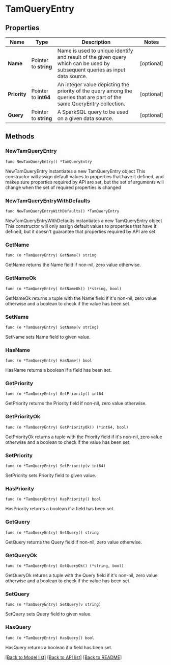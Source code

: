 # TamQueryEntry

## Properties

Name | Type | Description | Notes
------------ | ------------- | ------------- | -------------
**Name** | Pointer to **string** | Name is used to unique identify and result of the given query which can be used by subsequent queries as input data source. | [optional] 
**Priority** | Pointer to **int64** | An integer value depicting the priority of the query among the queries that are part of the same QueryEntry collection. | [optional] 
**Query** | Pointer to **string** | A SparkSQL query to be used on a given data source. | [optional] 

## Methods

### NewTamQueryEntry

`func NewTamQueryEntry() *TamQueryEntry`

NewTamQueryEntry instantiates a new TamQueryEntry object
This constructor will assign default values to properties that have it defined,
and makes sure properties required by API are set, but the set of arguments
will change when the set of required properties is changed

### NewTamQueryEntryWithDefaults

`func NewTamQueryEntryWithDefaults() *TamQueryEntry`

NewTamQueryEntryWithDefaults instantiates a new TamQueryEntry object
This constructor will only assign default values to properties that have it defined,
but it doesn't guarantee that properties required by API are set

### GetName

`func (o *TamQueryEntry) GetName() string`

GetName returns the Name field if non-nil, zero value otherwise.

### GetNameOk

`func (o *TamQueryEntry) GetNameOk() (*string, bool)`

GetNameOk returns a tuple with the Name field if it's non-nil, zero value otherwise
and a boolean to check if the value has been set.

### SetName

`func (o *TamQueryEntry) SetName(v string)`

SetName sets Name field to given value.

### HasName

`func (o *TamQueryEntry) HasName() bool`

HasName returns a boolean if a field has been set.

### GetPriority

`func (o *TamQueryEntry) GetPriority() int64`

GetPriority returns the Priority field if non-nil, zero value otherwise.

### GetPriorityOk

`func (o *TamQueryEntry) GetPriorityOk() (*int64, bool)`

GetPriorityOk returns a tuple with the Priority field if it's non-nil, zero value otherwise
and a boolean to check if the value has been set.

### SetPriority

`func (o *TamQueryEntry) SetPriority(v int64)`

SetPriority sets Priority field to given value.

### HasPriority

`func (o *TamQueryEntry) HasPriority() bool`

HasPriority returns a boolean if a field has been set.

### GetQuery

`func (o *TamQueryEntry) GetQuery() string`

GetQuery returns the Query field if non-nil, zero value otherwise.

### GetQueryOk

`func (o *TamQueryEntry) GetQueryOk() (*string, bool)`

GetQueryOk returns a tuple with the Query field if it's non-nil, zero value otherwise
and a boolean to check if the value has been set.

### SetQuery

`func (o *TamQueryEntry) SetQuery(v string)`

SetQuery sets Query field to given value.

### HasQuery

`func (o *TamQueryEntry) HasQuery() bool`

HasQuery returns a boolean if a field has been set.


[[Back to Model list]](../README.md#documentation-for-models) [[Back to API list]](../README.md#documentation-for-api-endpoints) [[Back to README]](../README.md)


